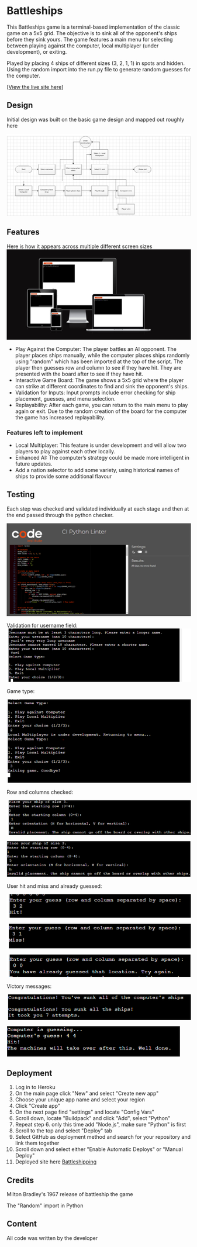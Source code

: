 # Battleships 
This Battleships game is a terminal-based implementation of the classic game on a 5x5 grid. The objective is to sink all of the opponent's ships before they sink yours. The game features a main menu for selecting between playing against the computer, local multiplayer (under development), or exiting.

Played by placing 4 ships of different sizes (3, 2, 1, 1) in spots and hidden. Using the random import into the run.py file to generate random guesses for the computer.  

[[View the live site here](https://battleshipping-a257fd2be3f9.herokuapp.com/)]
## Design
Initial design was built on the basic game design and mapped out roughly here 

![Process map](https://raw.githubusercontent.com/YDub12/Project-three-final/refs/heads/main/assets/images/Process%20map%20-%20version%201.PNG)


## Features 
Here is how it appears across multiple different screen sizes
![Am I responsive?](https://raw.githubusercontent.com/YDub12/Project-three-final/refs/heads/main/assets/images/Am%20I%20responsive.PNG)

* Play Against the Computer: The player battles an AI opponent. The player places ships manually, while the computer places ships randomly using "random" which has been imported at the top of the script. The player then guesses row and column to see if they have hit. They are presented with the board after to see if they have hit.  
* Interactive Game Board: The game shows a 5x5 grid where the player can strike at different coordinates to find and sink the opponent's ships.
* Validation for Inputs: Input prompts include error checking for ship placement, guesses, and menu selection.
* Replayability: After each game, you can return to the main menu to play again or exit. Due to the random creation of the board for the computer the game has increased replayability. 
### Features left to implement 
* Local Multiplayer: This feature is under development and will allow two players to play against each other locally.
* Enhanced AI: The computer’s strategy could be made more intelligent in future updates.
* Add a nation selector to add some variety, using historical names of ships to provide some additional flavour
## Testing 
Each step was checked and validated individually at each stage and then at the end passed through the python checker.

![CI Python Linter](https://raw.githubusercontent.com/YDub12/Project-three-final/refs/heads/main/assets/images/Code%20checker.PNG)

Validation for username field: 
![Username validation](https://raw.githubusercontent.com/YDub12/Project-three-final/refs/heads/main/assets/images/username%20validation.PNG)

Game type:

![Game type Validation](https://raw.githubusercontent.com/YDub12/Project-three-final/refs/heads/main/assets/images/Game%20type%20validation.PNG)

Row and columns checked:

![Row validation](https://raw.githubusercontent.com/YDub12/Project-three-final/refs/heads/main/assets/images/Corrected%20validation.PNG)

![Column validation](https://raw.githubusercontent.com/YDub12/Project-three-final/refs/heads/main/assets/images/Column%20validation.PNG)

User hit and miss and already guessed:

![User hit](https://raw.githubusercontent.com/YDub12/Project-three-final/refs/heads/main/assets/images/User%20guess%20hit.PNG)

![User miss](https://raw.githubusercontent.com/YDub12/Project-three-final/refs/heads/main/assets/images/User%20guess%20miss.PNG)

![User duplication](https://raw.githubusercontent.com/YDub12/Project-three-final/refs/heads/main/assets/images/Already%20guessed.PNG)

Victory messages:

![User win](https://raw.githubusercontent.com/YDub12/Project-three-final/refs/heads/main/assets/images/Victory%20message%20-%20player.PNG)

![Computer win](https://raw.githubusercontent.com/YDub12/Project-three-final/refs/heads/main/assets/images/Victory%20message%20-%20computer.PNG)
## Deployment 
1. Log in to Heroku
2. On the main page click "New" and select "Create new app"
3. Choose your unique app name and select your region
4. Click "Create app"
5. On the next page find "settings" and locate "Config Vars"
6. Scroll down, locate "Buildpack" and click "Add", select "Python"
7. Repeat step 6. only this time add "Node.js", make sure "Python" is first
8. Scroll to the top and select "Deploy" tab
9. Select GitHub as deployment method and search for your repository and link them together
10. Scroll down and select either "Enable Automatic Deploys" or "Manual Deploy"
11. Deployed site here [Battleshipping](https://raw.githubusercontent.com/YDub12/Project-three-final/refs/heads/main/assets/images/Process%20map%20-%20version%201.PNG)

## Credits

Milton Bradley's 1967 release of battleship the game 

The "Random" import in Python

## Content 
All code was written by the developer
